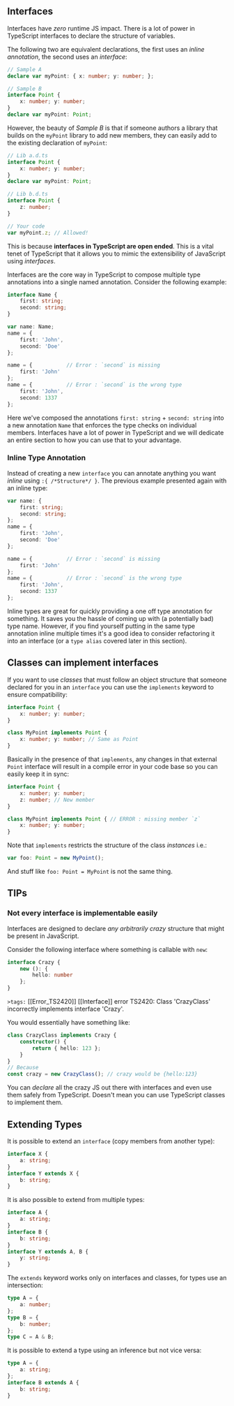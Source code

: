 ## Interfaces

Interfaces have *zero* runtime JS impact. There is a lot of power in TypeScript interfaces to declare the structure of variables.

The following two are equivalent declarations, the first uses an *inline annotation*, the second uses an *interface*:

```ts
// Sample A
declare var myPoint: { x: number; y: number; };

// Sample B
interface Point {
    x: number; y: number;
}
declare var myPoint: Point;
```

However, the beauty of *Sample B* is that if someone authors a library that builds on the `myPoint` library to add new members, they can easily add to the existing declaration of `myPoint`:

```ts
// Lib a.d.ts
interface Point {
    x: number; y: number;
}
declare var myPoint: Point;

// Lib b.d.ts
interface Point {
    z: number;
}

// Your code
var myPoint.z; // Allowed!
```

This is because **interfaces in TypeScript are open ended**. This is a vital tenet of TypeScript that it allows you to mimic the extensibility of JavaScript using *interfaces*.



Interfaces are the core way in TypeScript to compose multiple type annotations into a single named annotation. Consider the following example:

```ts
interface Name {
    first: string;
    second: string;
}

var name: Name;
name = {
    first: 'John',
    second: 'Doe'
};

name = {           // Error : `second` is missing
    first: 'John'
};
name = {           // Error : `second` is the wrong type
    first: 'John',
    second: 1337
};
```

Here we've composed the annotations `first: string` + `second: string` into a new annotation `Name` that enforces the type checks on individual members. Interfaces have a lot of power in TypeScript and we will dedicate an entire section to how you can use that to your advantage.

### Inline Type Annotation
Instead of creating a new `interface` you can annotate anything you want *inline* using `:{ /*Structure*/ }`. The previous example presented again with an inline type:

```ts
var name: {
    first: string;
    second: string;
};
name = {
    first: 'John',
    second: 'Doe'
};

name = {           // Error : `second` is missing
    first: 'John'
};
name = {           // Error : `second` is the wrong type
    first: 'John',
    second: 1337
};
```

Inline types are great for quickly providing a one off type annotation for something. It saves you the hassle of coming up with (a potentially bad) type name. However, if you find yourself putting in the same type annotation inline multiple times it's a good idea to consider refactoring it into an interface (or a `type alias` covered later in this section).

## Classes can implement interfaces

If you want to use *classes* that must follow an object structure that someone declared for you in an `interface` you can use the `implements` keyword to ensure compatibility:

```ts
interface Point {
    x: number; y: number;
}

class MyPoint implements Point {
    x: number; y: number; // Same as Point
}
```

Basically in the presence of that `implements`, any changes in that external `Point` interface will result in a compile error in your code base so you can easily keep it in sync:

```ts
interface Point {
    x: number; y: number;
    z: number; // New member
}

class MyPoint implements Point { // ERROR : missing member `z`
    x: number; y: number;
}
```

Note that `implements` restricts the structure of the class *instances* i.e.:

```ts
var foo: Point = new MyPoint();
```

And stuff like `foo: Point = MyPoint` is not the same thing.


## TIPs

### Not every interface is implementable easily

Interfaces are designed to declare *any arbitrarily crazy* structure that might be present in JavaScript.

Consider the following interface where something is callable with `new`:

```ts
interface Crazy {
    new (): {
        hello: number
    };
}
```

`>tags:` [[Error_TS2420]] [[Interface]] error TS2420: Class 'CrazyClass' incorrectly implements interface 'Crazy'.

You would essentially have something like:

```ts
class CrazyClass implements Crazy {
    constructor() {
        return { hello: 123 };
    }
}
// Because
const crazy = new CrazyClass(); // crazy would be {hello:123}
```

You can *declare* all the crazy JS out there with interfaces and even use them safely from TypeScript. Doesn't mean you can use TypeScript classes to implement them.


## Extending Types

It is possible to extend an `interface` (copy members from another type):

```typescript
interface X {
    a: string;
}
interface Y extends X {
    b: string;
}
```

It is also possible to extend from multiple types:

```typescript
interface A {
    a: string;
}
interface B {
    b: string;
}
interface Y extends A, B {
    y: string;
}
```

The `extends` keyword works only on interfaces and classes, for types use an intersection:

```typescript
type A = {
    a: number;
};
type B = {
    b: number;
};
type C = A & B;
```

It is possible to extend a type using an inference but not vice versa:

```typescript
type A = {
    a: string;
};
interface B extends A {
    b: string;
}
```
